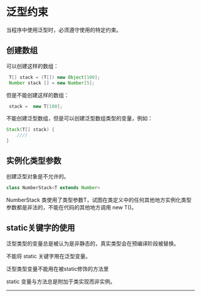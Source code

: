 #   泛型约束

当程序中使用泛型时，必须遵守使用的特定约束。

##  创建数组

可以创建这样的数组：

```Java
 T[] stack = (T[]) new Object[100];
 Number stack [] = new Number[5];
```

但是不能创建这样的数组：

```Java
 stack =  new T[100];
```

不能创建泛型数组，但是可以创建泛型数组类型的变量，例如：

```Java
Stack(T[] stack) {
    ////
}
```

##  实例化类型参数

创建泛型对象是不允许的。

```Java
class NumberStack<T extends Number>
```

NumberStack 类使用了类型参数T，试图在类定义中的任何其他地方实例化类型参数都是非法的，不能在代码的其他地方调用 new T()。

##  static关键字的使用

泛型类型的变量总是被认为是非静态的，真实类型会在预编译阶段被替换。

不能将 static 关键字用在泛型变量。

泛型类型变量不能用在被static修饰的方法里

static 变量与方法总是附加于类实现而非实例。

----